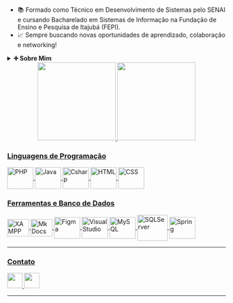 <div>
    <ul dir="auto">
        <li>📚 Formado como Técnico em Desenvolvimento de Sistemas pelo SENAI e cursando Bacharelado em Sistemas de Informação na Fundação de Ensino e Pesquisa de Itajubá (FEPI).</li>
        <li>📈 Sempre buscando novas oportunidades de aprendizado, colaboração e networking!</li>
    </ul>
    <details close>
        <summary><strong>➕ Sobre Mim</strong></summary><br>
        <ul dir="auto">
            <li>💽 Sou apaixonado por tecnologia desde que me conheço por gente, sempre fascinado pelas diversas possibilidades de criação que ela oferecia, seja para auxiliar em alguma atividade mundana ou até na gestão de algo mais complexo.</li>
            <li>🛠️ Vamos juntos impulsionar a inovação e criar um futuro digital brilhante!</li>
        </ul>
    </details>
</div>


<div align="center">
    <a href="https://github.com/Joao0liver">
    <img height="180em" src="https://github-readme-stats.vercel.app/api?username=Joao0liver&show_icons=true&show=prs_merged&theme=great-gatsby&include_all_commits=true&count_private=true&rank_icon=github&hide_border=true"/>
    <img height="180em" src="https://github-readme-stats.vercel.app/api/top-langs/?username=Joao0liver&layout=donut&theme=great-gatsby&hide_border=true" />
</div>

<div style="display1; inline_block">
    <h3>Linguagens de Programação</h3>
    <div>
        <img align="center" alt="PHP" height="50" width="60" src="https://cdn.jsdelivr.net/gh/devicons/devicon@latest/icons/php/php-original.svg" />
        <img align="center" alt="Java" height="50" width="60" src="https://cdn.jsdelivr.net/gh/devicons/devicon@latest/icons/java/java-original-wordmark.svg" />
        <img align="center" alt="Csharp"  height="50" width="60" src="https://cdn.jsdelivr.net/gh/devicons/devicon@latest/icons/csharp/csharp-original.svg" />
        <img align="center" alt="HTML" height="50" width="60" src="https://cdn.jsdelivr.net/gh/devicons/devicon@latest/icons/html5/html5-original.svg" />
        <img align="center" alt="CSS" height="50" width="60" src="https://cdn.jsdelivr.net/gh/devicons/devicon@latest/icons/css3/css3-original.svg" />
    </div>        
          
  <h3>Ferramentas e Banco de Dados</h3>
  <div>
      <img align="center" alt="XAMPP" height="40" width="50" src="https://cdn.simpleicons.org/xampp" />
      <img align="center" alt="MkDocs" height="40" width="50" src="https://cdn.simpleicons.org/materialformkdocs" />
      <img align="center" alt="Figma" height="50" width="60" src="https://cdn.jsdelivr.net/gh/devicons/devicon@latest/icons/figma/figma-original.svg" />
      <img align="center" alt="VisualStudio" height="50" width="60" src="https://cdn.jsdelivr.net/gh/devicons/devicon@latest/icons/visualstudio/visualstudio-original.svg" />
      <img align="center" alt="MySQL" height="50" width="60" src="https://cdn.jsdelivr.net/gh/devicons/devicon@latest/icons/mysql/mysql-original-wordmark.svg" />
      <img align="center" alt="SQLServer" height="60" width="70" src="https://cdn.jsdelivr.net/gh/devicons/devicon@latest/icons/microsoftsqlserver/microsoftsqlserver-plain-wordmark.svg" />
      <img align="center" alt="Spring" height="50" width="60" src="https://cdn.jsdelivr.net/gh/devicons/devicon@latest/icons/spring/spring-original-wordmark.svg" />
  </div>

<hr>
  
  <h3>Contato</h3>

  <a href="https://www.linkedin.com/in/joaoaugoliveira" target="_blank">
    <img src="https://img.shields.io/static/v1?message=LinkedIn&logo=linkedin&label=&color=0077B5&logoColor=white&labelColor=&style=for-the-badge" height="35">
  </a>
  <a href="mailto:joaoolv.profissional@gmail.com" target="_blank">
    <img src="https://img.shields.io/badge/Gmail-D14836?style=for-the-badge&logo=gmail&logoColor=white" height="35">
  </a>

<hr>

<!--
**Joao0liver/Joao0liver** is a ✨ _special_ ✨ repository because its `README.md` (this file) appears on your GitHub profile.

Here are some ideas to get you started:

- 🔭 I’m currently working on ...
- 🌱 I’m currently learning ...
- 👯 I’m looking to collaborate on ...
- 🤔 I’m looking for help with ...
- 💬 Ask me about ...
- 📫 How to reach me: ...
- 😄 Pronouns: ...
- ⚡ Fun fact: ...
-->
